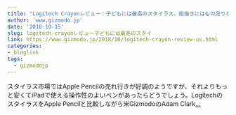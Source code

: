 ```yaml
---
title: "Logitech Crayonレビュー：子どもには最高のスタイラス。絵描きにはもの足りないかも"
author: 'www.gizmodo.jp'
date: '2018-10-15'
slug: logitech-crayonレビュー子どもには最高のスタイ
link: https://www.gizmodo.jp/2018/10/logitech-crayon-review-us.html
categories:
- bloglink
tags:
  - gizmodojp
---
```


スタイラス市場ではApple Pencilの売れ行きが好調のようですが、それよりもっと安くてiPadで使える操作性のよいペンがあったらどうでしょう。LogitechのスタイラスをApple Pencilと比較しながら米GizmodoのAdam Clark[... <i class="fas fa-external-link-alt"></i>](https://www.gizmodo.jp/2018/10/logitech-crayon-review-us.html)

